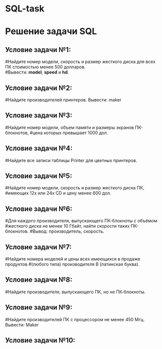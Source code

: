 # SQL-task
# Решение задачи SQL

## Условие задачи №1:
#Найдите номер модели, скорость и размер жесткого диска для всех ПК стоимостью менее 500 долларов.  
#Вывести: **model**, **speed** и **hd**.

## Условие задачи №2:
#Найдите производителей принтеров. Вывести: maker

## Условие задачи №3:
#Найдите номер модели, объем памяти и размеры экранов ПК-блокнотов, 
#цена которых превышает 1000 дол.

## Условие задачи №4:
#Найдите все записи таблицы Printer для цветных принтеров.

## Условие задачи №5:
#Найдите номер модели, скорость и размер жесткого диска ПК, 
#имеющих 12x или 24x CD и цену менее 600 дол.

## Условие задачи №6:
#Для каждого производителя, выпускающего ПК-блокноты c объёмом 
#жесткого диска не менее 10 Гбайт, найти скорости таких ПК-блокнотов. 
#Вывод: производитель, скорость.

## Условие задачи №7:
#Найдите номера моделей и цены всех имеющихся в продаже продуктов 
#(любого типа) производителя B (латинская буква).

## Условие задачи №8:
#Найдите производителя, выпускающего ПК, но не ПК-блокноты.

## Условие задачи №9:
#Найдите производителей ПК с процессором не менее 450 Мгц. Вывести: Maker

## Условие задачи №10:
